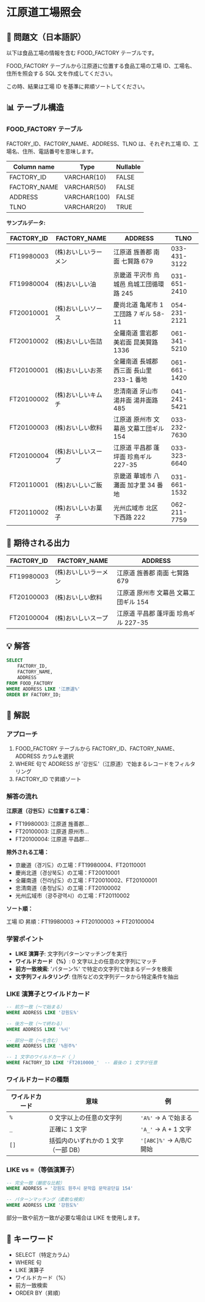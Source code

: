 # 江原道工場照会

## 📖 問題文（日本語訳）

以下は食品工場の情報を含む FOOD_FACTORY テーブルです。

FOOD_FACTORY テーブルから江原道に位置する食品工場の工場 ID、工場名、住所を照会する SQL 文を作成してください。

この時、結果は工場 ID を基準に昇順ソートしてください。

## 📊 テーブル構造

### FOOD_FACTORY テーブル

FACTORY_ID、FACTORY_NAME、ADDRESS、TLNO は、それぞれ工場 ID、工場名、住所、電話番号を意味します。

| Column name  | Type         | Nullable |
| ------------ | ------------ | -------- |
| FACTORY_ID   | VARCHAR(10)  | FALSE    |
| FACTORY_NAME | VARCHAR(50)  | FALSE    |
| ADDRESS      | VARCHAR(100) | FALSE    |
| TLNO         | VARCHAR(20)  | TRUE     |

**サンプルデータ:**

| FACTORY_ID | FACTORY_NAME         | ADDRESS                                  | TLNO         |
| ---------- | -------------------- | ---------------------------------------- | ------------ |
| FT19980003 | (株)おいしいラーメン | 江原道 旌善郡 南面 七賢路 679            | 033-431-3122 |
| FT19980004 | (株)おいしい油       | 京畿道 平沢市 烏城邑 烏城工団循環路 245  | 031-651-2410 |
| FT20010001 | (株)おいしいソース   | 慶尚北道 亀尾市 1 工団路 7 ギル 58-11    | 054-231-2121 |
| FT20010002 | (株)おいしい缶詰     | 全羅南道 霊岩郡 美岩面 昆美賢路 1336     | 061-341-5210 |
| FT20100001 | (株)おいしいお茶     | 全羅南道 長城郡 西三面 長山里 233-1 番地 | 061-661-1420 |
| FT20100002 | (株)おいしいキムチ   | 忠清南道 牙山市 湯井面 湯井面路 485      | 041-241-5421 |
| FT20100003 | (株)おいしい飲料     | 江原道 原州市 文幕邑 文幕工団ギル 154    | 033-232-7630 |
| FT20100004 | (株)おいしいスープ   | 江原道 平昌郡 蓬坪面 珍鳥ギル 227-35     | 033-323-6640 |
| FT20110001 | (株)おいしいご飯     | 京畿道 華城市 八灘面 加才里 34 番地      | 031-661-1532 |
| FT20110002 | (株)おいしいお菓子   | 光州広域市 北区 下西路 222               | 062-211-7759 |

## 🎯 期待される出力

| FACTORY_ID | FACTORY_NAME         | ADDRESS                               |
| ---------- | -------------------- | ------------------------------------- |
| FT19980003 | (株)おいしいラーメン | 江原道 旌善郡 南面 七賢路 679         |
| FT20100003 | (株)おいしい飲料     | 江原道 原州市 文幕邑 文幕工団ギル 154 |
| FT20100004 | (株)おいしいスープ   | 江原道 平昌郡 蓬坪面 珍鳥ギル 227-35  |

## 💡 解答

```sql
SELECT
    FACTORY_ID,
    FACTORY_NAME,
    ADDRESS
FROM FOOD_FACTORY
WHERE ADDRESS LIKE '江原道%'
ORDER BY FACTORY_ID;
```

## 📝 解説

### アプローチ

1. FOOD_FACTORY テーブルから FACTORY_ID、FACTORY_NAME、ADDRESS カラムを選択
2. WHERE 句で ADDRESS が '강원도'（江原道）で始まるレコードをフィルタリング
3. FACTORY_ID で昇順ソート

### 解答の流れ

**江原道（강원도）に位置する工場：**

- FT19980003: 江原道 旌善郡...
- FT20100003: 江原道 原州市...
- FT20100004: 江原道 平昌郡...

**除外される工場：**

- 京畿道（경기도）の工場：FT19980004、FT20110001
- 慶尚北道（경상북도）の工場：FT20010001
- 全羅南道（전라남도）の工場：FT20010002、FT20100001
- 忠清南道（충청남도）の工場：FT20100002
- 光州広域市（광주광역시）の工場：FT20110002

**ソート順：**

工場 ID 昇順：FT19980003 → FT20100003 → FT20100004

### 学習ポイント

- **LIKE 演算子**: 文字列パターンマッチングを実行
- **ワイルドカード（%）**: 0 文字以上の任意の文字列にマッチ
- **前方一致検索**: 'パターン%' で特定の文字列で始まるデータを検索
- **文字列フィルタリング**: 住所などの文字列データから特定条件を抽出

### LIKE 演算子とワイルドカード

```sql
-- 前方一致（〜で始まる）
WHERE ADDRESS LIKE '강원도%'

-- 後方一致（〜で終わる）
WHERE ADDRESS LIKE '%시'

-- 部分一致（〜を含む）
WHERE ADDRESS LIKE '%원주%'

-- 1 文字のワイルドカード（_）
WHERE FACTORY_ID LIKE 'FT2010000_'  -- 最後の 1 文字が任意
```

### ワイルドカードの種類

| ワイルドカード | 意味                                 | 例                      |
| -------------- | ------------------------------------ | ----------------------- |
| `%`            | 0 文字以上の任意の文字列             | `'A%'` → A で始まる     |
| `_`            | 正確に 1 文字                        | `'A_'` → A + 1 文字     |
| `[]`           | 括弧内のいずれかの 1 文字（一部 DB） | `'[ABC]%'` → A/B/C 開始 |

### LIKE vs =（等価演算子）

```sql
-- 完全一致（厳密な比較）
WHERE ADDRESS = '강원도 원주시 문막읍 문막공단길 154'

-- パターンマッチング（柔軟な検索）
WHERE ADDRESS LIKE '강원도%'
```

部分一致や前方一致が必要な場合は LIKE を使用します。

## 🔑 キーワード

- SELECT（特定カラム）
- WHERE 句
- LIKE 演算子
- ワイルドカード（%）
- 前方一致検索
- ORDER BY（昇順）
